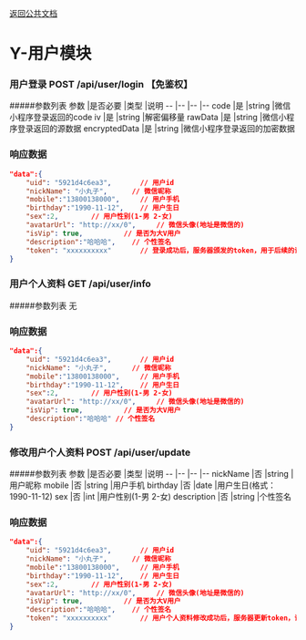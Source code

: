 [返回公共文档](/接口文档/1-公共文档.MD)

# Y-用户模块


### 用户登录  POST   /api/user/login 【免鉴权】

#####参数列表
参数			|是否必要		|类型			|说明
--				|--				|--				|--
code			|是				|string			|微信小程序登录返回的code
iv 				|是				|string			|解密偏移量
rawData			|是				|string			|微信小程序登录返回的源数据
encryptedData	|是				|string			|微信小程序登录返回的加密数据

### 响应数据
```json
"data":{
    "uid": "5921d4c6ea3",		// 用户id
    "nickName": "小丸子",		// 微信昵称
	"mobile":"13800138000",		// 用户手机
	"birthday":"1990-11-12",	// 用户生日
	"sex":2,		// 用户性别(1-男 2-女)
    "avatarUrl": "http://xx/0",		// 微信头像(地址是微信的)
    "isVip": true,			// 是否为大V用户
	"description":"哈哈哈",	// 个性签名
    "token": "xxxxxxxxxx"		// 登录成功后，服务器颁发的token，用于后续的请求
}
```

### 用户个人资料  GET   /api/user/info

#####参数列表
无

### 响应数据
```json
"data":{
    "uid": "5921d4c6ea3",		// 用户id
    "nickName": "小丸子",		// 微信昵称
	"mobile":"13800138000",		// 用户手机
	"birthday":"1990-11-12",	// 用户生日
	"sex":2,		// 用户性别(1-男 2-女)
    "avatarUrl": "http://xx/0",		// 微信头像(地址是微信的)
    "isVip": true,			// 是否为大V用户
	"description":"哈哈哈"	// 个性签名
}
```

### 修改用户个人资料  POST   /api/user/update

#####参数列表
参数			|是否必要		|类型			|说明
--				|--				|--				|--
nickName 		|否				|string			|用户昵称
mobile 			|否				|string			|用户手机
birthday 		|否				|date			|用户生日(格式：1990-11-12)
sex		 		|否				|int			|用户性别(1-男 2-女)
description		|否				|string			|个性签名


### 响应数据
```json
"data":{
    "uid": "5921d4c6ea3",		// 用户id
    "nickName": "小丸子",		// 微信昵称
	"mobile":"13800138000",		// 用户手机
	"birthday":"1990-11-12",	// 用户生日
	"sex":2,		// 用户性别(1-男 2-女)
    "avatarUrl": "http://xx/0",		// 微信头像(地址是微信的)
    "isVip": true,			// 是否为大V用户
	"description":"哈哈哈",	// 个性签名
    "token": "xxxxxxxxxx"		// 用户个人资料修改成功后，服务器更新token，请覆盖本地的token
}
```